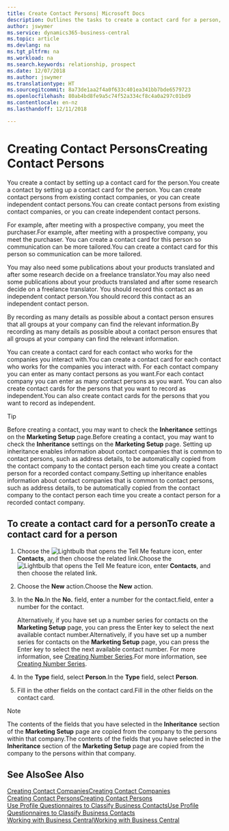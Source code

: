 ```yaml
---
title: Create Contact Persons| Microsoft Docs
description: Outlines the tasks to create a contact card for a person, for example, a prospect or supplier, helping to define the relationship and tailor communication.
author: jswymer
ms.service: dynamics365-business-central
ms.topic: article
ms.devlang: na
ms.tgt_pltfrm: na
ms.workload: na
ms.search.keywords: relationship, prospect
ms.date: 12/07/2018
ms.author: jswymer
ms.translationtype: HT
ms.sourcegitcommit: 8a73de1aa2f4a0f633c401ea341bb7bde6579723
ms.openlocfilehash: 80ab4bd8fe9a5c74f52a334cf8c4a0a297c01bd9
ms.contentlocale: en-nz
ms.lasthandoff: 12/11/2018

---
```

# <a name="creating-contact-persons"></a><span data-ttu-id="fd56c-103">Creating Contact Persons</span><span class="sxs-lookup"><span data-stu-id="fd56c-103">Creating Contact Persons</span></span>
<span data-ttu-id="fd56c-104">You create a contact by setting up a contact card for the person.</span><span class="sxs-lookup"><span data-stu-id="fd56c-104">You create a contact by setting up a contact card for the person.</span></span> <span data-ttu-id="fd56c-105">You can create contact persons from existing contact companies, or you can create independent contact persons.</span><span class="sxs-lookup"><span data-stu-id="fd56c-105">You can create contact persons from existing contact companies, or you can create independent contact persons.</span></span>

<span data-ttu-id="fd56c-106">For example, after meeting with a prospective company, you meet the purchaser.</span><span class="sxs-lookup"><span data-stu-id="fd56c-106">For example, after meeting with a prospective company, you meet the purchaser.</span></span> <span data-ttu-id="fd56c-107">You can create a contact card for this person so communication can be more tailored.</span><span class="sxs-lookup"><span data-stu-id="fd56c-107">You can create a contact card for this person so communication can be more tailored.</span></span>

<span data-ttu-id="fd56c-108">You may also need some publications about your products translated and after some research decide on a freelance translator.</span><span class="sxs-lookup"><span data-stu-id="fd56c-108">You may also need some publications about your products translated and after some research decide on a freelance translator.</span></span> <span data-ttu-id="fd56c-109">You should record this contact as an independent contact person.</span><span class="sxs-lookup"><span data-stu-id="fd56c-109">You should record this contact as an independent contact person.</span></span>

<span data-ttu-id="fd56c-110">By recording as many details as possible about a contact person ensures that all groups at your company can find the relevant information.</span><span class="sxs-lookup"><span data-stu-id="fd56c-110">By recording as many details as possible about a contact person ensures that all groups at your company can find the relevant information.</span></span>

<span data-ttu-id="fd56c-111">You can create a contact card for each contact who works for the companies you interact with.</span><span class="sxs-lookup"><span data-stu-id="fd56c-111">You can create a contact card for each contact who works for the companies you interact with.</span></span> <span data-ttu-id="fd56c-112">For each contact company you can enter as many contact persons as you want.</span><span class="sxs-lookup"><span data-stu-id="fd56c-112">For each contact company you can enter as many contact persons as you want.</span></span> <span data-ttu-id="fd56c-113">You can also create contact cards for the persons that you want to record as independent.</span><span class="sxs-lookup"><span data-stu-id="fd56c-113">You can also create contact cards for the persons that you want to record as independent.</span></span>

> [!TIP]  
>   <span data-ttu-id="fd56c-114">Before creating a contact, you may want to check the **Inheritance** settings on the **Marketing Setup** page.</span><span class="sxs-lookup"><span data-stu-id="fd56c-114">Before creating a contact, you may want to check the **Inheritance** settings on the **Marketing Setup** page.</span></span> <span data-ttu-id="fd56c-115">Setting up inheritance enables information about contact companies that is common to contact persons, such as address details, to be automatically copied from the contact company to the contact person each time you create a contact person for a recorded contact company.</span><span class="sxs-lookup"><span data-stu-id="fd56c-115">Setting up inheritance enables information about contact companies that is common to contact persons, such as address details, to be automatically copied from the contact company to the contact person each time you create a contact person for a recorded contact company.</span></span>

## <a name="to-create-a-contact-card-for-a-person"></a><span data-ttu-id="fd56c-116">To create a contact card for a person</span><span class="sxs-lookup"><span data-stu-id="fd56c-116">To create a contact card for a person</span></span>
1. <span data-ttu-id="fd56c-117">Choose the ![Lightbulb that opens the Tell Me feature](media/ui-search/search_small.png "Tell me what you want to do") icon, enter **Contacts**, and then choose the related link.</span><span class="sxs-lookup"><span data-stu-id="fd56c-117">Choose the ![Lightbulb that opens the Tell Me feature](media/ui-search/search_small.png "Tell me what you want to do") icon, enter **Contacts**, and then choose the related link.</span></span>
2. <span data-ttu-id="fd56c-118">Choose the **New** action.</span><span class="sxs-lookup"><span data-stu-id="fd56c-118">Choose the **New** action.</span></span>
3. <span data-ttu-id="fd56c-119">In the **No.**</span><span class="sxs-lookup"><span data-stu-id="fd56c-119">In the **No.**</span></span> <span data-ttu-id="fd56c-120">field, enter a number for the contact.</span><span class="sxs-lookup"><span data-stu-id="fd56c-120">field, enter a number for the contact.</span></span>

    <span data-ttu-id="fd56c-121">Alternatively, if you have set up a number series for contacts on the **Marketing Setup** page, you can press the Enter key to select the next available contact number.</span><span class="sxs-lookup"><span data-stu-id="fd56c-121">Alternatively, if you have set up a number series for contacts on the **Marketing Setup** page, you can press the Enter key to select the next available contact number.</span></span> <span data-ttu-id="fd56c-122">For more information, see [Creating Number Series](ui-create-number-series.md).</span><span class="sxs-lookup"><span data-stu-id="fd56c-122">For more information, see [Creating Number Series](ui-create-number-series.md).</span></span>
4. <span data-ttu-id="fd56c-123">In the **Type** field, select **Person**.</span><span class="sxs-lookup"><span data-stu-id="fd56c-123">In the **Type** field, select **Person**.</span></span>
5. <span data-ttu-id="fd56c-124">Fill in the other fields on the contact card.</span><span class="sxs-lookup"><span data-stu-id="fd56c-124">Fill in the other fields on the contact card.</span></span>

> [!NOTE]  
>   <span data-ttu-id="fd56c-125">The contents of the fields that you have selected in the **Inheritance** section of the **Marketing Setup** page are copied from the company to the persons within that company.</span><span class="sxs-lookup"><span data-stu-id="fd56c-125">The contents of the fields that you have selected in the **Inheritance** section of the **Marketing Setup** page are copied from the company to the persons within that company.</span></span>

## <a name="see-also"></a><span data-ttu-id="fd56c-126">See Also</span><span class="sxs-lookup"><span data-stu-id="fd56c-126">See Also</span></span>
[<span data-ttu-id="fd56c-127">Creating Contact Companies</span><span class="sxs-lookup"><span data-stu-id="fd56c-127">Creating Contact Companies</span></span>](marketing-create-contact-companies.md)  
[<span data-ttu-id="fd56c-128">Creating Contact Persons</span><span class="sxs-lookup"><span data-stu-id="fd56c-128">Creating Contact Persons</span></span>](marketing-create-contact-persons.md)  
[<span data-ttu-id="fd56c-129">Use Profile Questionnaires to Classify Business Contacts</span><span class="sxs-lookup"><span data-stu-id="fd56c-129">Use Profile Questionnaires to Classify Business Contacts</span></span>](marketing-create-contact-profile-questionnaire.md)  
[<span data-ttu-id="fd56c-130">Working with Business Central</span><span class="sxs-lookup"><span data-stu-id="fd56c-130">Working with Business Central</span></span>](ui-work-product.md)

